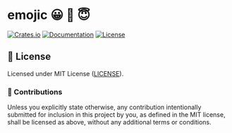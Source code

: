 # emojic 😀 🙂 😇

[![Crates.io](https://img.shields.io/crates/v/emojic.svg)](https://crates.io/crates/emojic)
[![Documentation](https://docs.rs/emojic/badge.svg)](https://docs.rs/emojic)
[![License](https://img.shields.io/github/license/orhanbalci/emojic.svg)](https://github.com/orhanbalci/emojic/blob/master/LICENSE)

<!-- cargo-rdme -->


## 📝 License

Licensed under MIT License ([LICENSE](LICENSE)).

### 🚧 Contributions

Unless you explicitly state otherwise, any contribution intentionally submitted for inclusion in this project by you, as defined in the MIT license, shall be licensed as above, without any additional terms or conditions.
